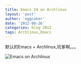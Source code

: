 ```yaml
---
title: Emacs 24 on Archlinux 
layout: 'post'
author: 'eggcaker'
date: '2012-08-26'
categories: blog 2012
tags: Archlinux,Emacs
---
```



默认的Emacs + Archlinux,坑爹啊。。。

![Emacs on Archlinux](/articles/2012/08/arch_emacs.png)


